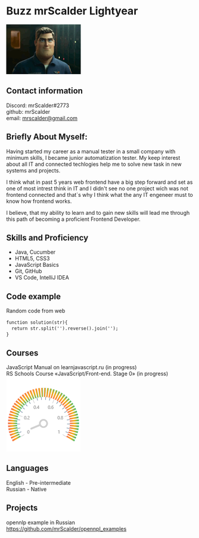 # Buzz mrScalder Lightyear 

![photo](photo.gif)

## Contact information

Discord: mrScalder#2773  
github: mrScalder  
email: mrscalder@gmail.com

## Briefly About Myself:

Having started my career as a manual tester in a small company with minimum skills, I became junior automatization tester.
My keep interest about all IT and connected techlogies help me to solve new task in new systems and projects.

I think what in past 5 years web frontend have a big step forward and set as one of most intrest think in IT and I didn\'t see no one project wich was not frontend connected and that`s why I think what the any IT engeneer must to know how frontend works.

I believe, that my ability to learn and to gain new skills will lead me through this path of becoming a proficient Frontend Developer.

## Skills and Proficiency

* Java, Cucumber
* HTML5, CSS3
* JavaScript Basics
* Git, GitHub
* VS Code, IntelliJ IDEA

## Code example 

Random code from web

```
function solution(str){
  return str.split('').reverse().join('');  
}
```

## Courses

JavaScript Manual on learnjavascript.ru (in progress)  
RS Schools Course «JavaScript/Front-end. Stage 0» (in progress)  
![perfomance](perfomance.png)

## Languages

English - Pre-intermediate  
Russian - Native 

## Projects

opennlp example in Russian https://github.com/mrScalder/opennpl_examples